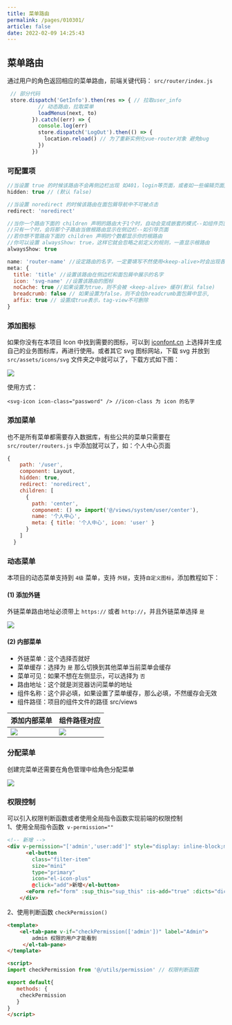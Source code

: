 ```yaml
---
title: 菜单路由
permalink: /pages/010301/
article: false
date: 2022-02-09 14:25:43
---
```


## 菜单路由

通过用户的角色返回相应的菜单路由，前端关键代码： ```src/router/index.js```<br>

```js
 // 部分代码
 store.dispatch('GetInfo').then(res => { // 拉取user_info
          // 动态路由，拉取菜单
          loadMenus(next, to)
        }).catch((err) => {
          console.log(err)
          store.dispatch('LogOut').then(() => {
            location.reload() // 为了重新实例化vue-router对象 避免bug
          })
        })
```

### 可配置项
```js
//当设置 true 的时候该路由不会再侧边栏出现 如401，login等页面，或者如一些编辑页面/edit/1
hidden: true // (默认 false)

//当设置 noredirect 的时候该路由在面包屑导航中不可被点击
redirect: 'noredirect'

//当你一个路由下面的 children 声明的路由大于1个时，自动会变成嵌套的模式--如组件页面
//只有一个时，会将那个子路由当做根路由显示在侧边栏--如引导页面
//若你想不管路由下面的 children 声明的个数都显示你的根路由
//你可以设置 alwaysShow: true，这样它就会忽略之前定义的规则，一直显示根路由
alwaysShow: true

name: 'router-name' //设定路由的名字，一定要填写不然使用<keep-alive>时会出现各种问题
meta: {
  title: 'title' //设置该路由在侧边栏和面包屑中展示的名字
  icon: 'svg-name' //设置该路由的图标
  noCache: true //如果设置为true，则不会被 <keep-alive> 缓存(默认 false)
  breadcrumb: false // 如果设置为false，则不会在breadcrumb面包屑中显示,
  affix: true // 设置成true表示，tag-view不可删除
}
```
### 添加图标
如果你没有在本项目 Icon 中找到需要的图标，可以到 [iconfont.cn](iconfont.cn) 上选择并生成自己的业务图标库，再进行使用。或者其它 svg 图标网站，下载 svg 并放到 ```src/assets/icons/svg``` 文件夹之中就可以了，下载方式如下图：

![](https://el-admin.vip/images/2022/5c9c93ce6a575.gif)

使用方式：
```
<svg-icon icon-class="password" /> //icon-class 为 icon 的名字
```
### 添加菜单
也不是所有菜单都需要存入数据库，有些公共的菜单只需要在 ```src/router/routers.js``` 中添加就可以了，如：个人中心页面
```js
{
    path: '/user',
    component: Layout,
    hidden: true,
    redirect: 'noredirect',
    children: [
      {
        path: 'center',
        component: () => import('@/views/system/user/center'),
        name: '个人中心',
        meta: { title: '个人中心', icon: 'user' }
      }
    ]
  }
```
### 动态菜单
本项目的动态菜单支持到 ```4级``` 菜单，支持 ```外链```，支持```自定义图标```，添加教程如下：

####  (1) 添加外链

外链菜单路由地址必须带上 `https://` 或者 `http://`，并且外链菜单选择 `是`

![](https://el-admin.vip/images/2020/06/25/20200606135654.jpg)

#### (2) 内部菜单

- 外链菜单：这个选择否就好
- 菜单缓存：选择为 `是` 那么切换到其他菜单当前菜单会缓存
- 菜单可见：如果不想在左侧显示，可以选择为 `否`
- 路由地址：这个就是浏览器访问菜单的地址
- 组件名称：这个非必填，如果设置了菜单缓存，那么必填，不然缓存会无效
- 组件路径：项目的组件文件的路径 src/views

|   添加内部菜单  |   组件路径对应  |
|--- | --- |
| ![](https://el-admin.vip/images/2022/20220530233552.jpg) |  ![](https://el-admin.vip/images/2022/20220530233609.jpg)  |

### 分配菜单

创建完菜单还需要在角色管理中给角色分配菜单

![](https://el-admin.vip/images/2020/06/25/20200606140433.jpg)

### 权限控制
可以引入权限判断函数或者使用全局指令函数实现前端的权限控制<br>
1、使用全局指令函数```  v-permission="" ```
```html
<!-- 新增 -->
<div v-permission="['admin','user:add']" style="display: inline-block;margin: 0px 2px;">
      <el-button
        class="filter-item"
        size="mini"
        type="primary"
        icon="el-icon-plus"
        @click="add">新增</el-button>
      <eForm ref="form" :sup_this="sup_this" :is-add="true" :dicts="dicts"/>
    </div>
```
2、使用判断函数 ```checkPermission()```
``` html
<template>
  	<el-tab-pane v-if="checkPermission(['admin'])" label="Admin">
		admin 权限的用户才能看到
	 </el-tab-pane>
</template>

<script>
import checkPermission from '@/utils/permission' // 权限判断函数

export default{
   methods: {
    checkPermission
   }
}
</script>
```

<Vssue :title="$title" />
